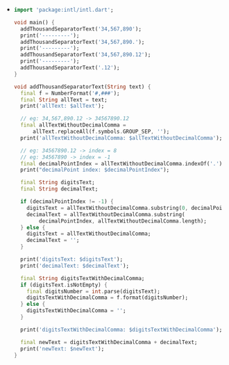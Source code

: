 - ```dart
  import 'package:intl/intl.dart';
  
  void main() {
    addThousandSeparatorText('34,567,890');
    print('---------');
    addThousandSeparatorText('34,567,890.');
    print('---------');
    addThousandSeparatorText('34,567,890.12');
    print('---------');
    addThousandSeparatorText('.12');
  }
  
  void addThousandSeparatorText(String text) {
    final f = NumberFormat('#,###');
    final String allText = text;
    print('allText: $allText');
  
    // eg: 34,567,890.12 -> 34567890.12
    final allTextWithoutDecimalComma =
        allText.replaceAll(f.symbols.GROUP_SEP, '');
    print('allTextWithoutDecimalComma: $allTextWithoutDecimalComma');
  
    // eg: 34567890.12 -> index = 8
    // eg: 34567890 -> index = -1
    final decimalPointIndex = allTextWithoutDecimalComma.indexOf('.');
    print("decimalPoint index: $decimalPointIndex");
  
    final String digitsText;
    final String decimalText;
  
    if (decimalPointIndex != -1) {
      digitsText = allTextWithoutDecimalComma.substring(0, decimalPointIndex);
      decimalText = allTextWithoutDecimalComma.substring(
          decimalPointIndex, allTextWithoutDecimalComma.length);
    } else {
      digitsText = allTextWithoutDecimalComma;
      decimalText = '';
    }
  
    print('digitsText: $digitsText');
    print('decimalText: $decimalText');
  
    final String digitsTextWithDecimalComma;
    if (digitsText.isNotEmpty) {
      final digitsNumber = int.parse(digitsText);
      digitsTextWithDecimalComma = f.format(digitsNumber);
    } else {
      digitsTextWithDecimalComma = '';
    }
  
    print('digitsTextWithDecimalComma: $digitsTextWithDecimalComma');
  
    final newText = digitsTextWithDecimalComma + decimalText;
    print('newText: $newText');
  }
  ```